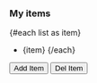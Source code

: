 <script>
  let list = ['item0','item1'];
  function add() { list = [...list,'item'+list.length] }
  function del() { list = list.slice(0,-1) }
</script>

### My items

{#each list as item}
* {item}
{/each}

<button on:click={add}>Add Item</button>
<button on:click={del}>Del Item</button>